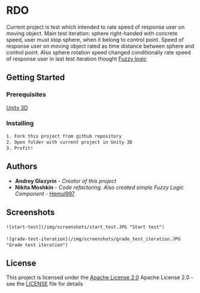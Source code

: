 # RDO

Current project is test which intended to rate speed of response user on moving object. Main test iteration: sphere 
right-handed with concrete speed, user must stop sphere, when it belong to control point. Speed of response user 
on moving object rated as time distance between sphere and control point. Also sphere rotation speed changed conditionally rate 
speed of response user in last test iteration thought [Fuzzy logic](https://en.wikipedia.org/wiki/Fuzzy_logic)

## Getting Started

### Prerequisites

[Unity 3D](https://unity3d.com/ru/get-unity/download)
	
### Installing
	
	1. Fork this project from github repository
	2. Open folder with current project in Unity 3D
	3. Profit!

## Authors

- **Andrey Glazyrin** - *Creator of this project*
- **Nikita Moshkin** - *Code refactoring. Also created simple Fuzzy Logic Component* -
[Hemul997](https://github.com/Hemul997)
	
## Screenshots
	![start-test](/img/screenshots/start_test.JPG "Start test")
	
	![grade-test-iteration](/img/screenshots/grade_test_iteration.JPG "Grade test iteration")
	
## License

This project is licensed under the [Apache License 2.0](LICENSE)
Apache License 2.0 - see the [LICENSE](LICENSE) file for details